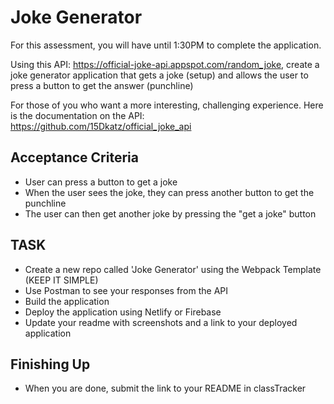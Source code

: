 # Joke Generator

For this assessment, you will have until 1:30PM to complete the application.

Using this API: https://official-joke-api.appspot.com/random_joke, create a joke generator application that gets a joke (setup) and allows the user to press a button to get the answer (punchline)

For those of you who want a more interesting, challenging experience. Here is the documentation on the API: https://github.com/15Dkatz/official_joke_api

## Acceptance Criteria
- User can press a button to get a joke
- When the user sees the joke, they can press another button to get the punchline
- The user can then get another joke by pressing the "get a joke" button

## TASK
- Create a new repo called 'Joke Generator' using the Webpack Template (KEEP IT SIMPLE)
- Use Postman to see your responses from the API
- Build the application
- Deploy the application using Netlify or Firebase
- Update your readme with screenshots and a link to your deployed application

## Finishing Up
- When you are done, submit the link to your README in classTracker
